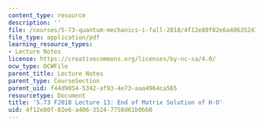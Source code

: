 ```yaml
---
content_type: resource
description: ''
file: /courses/5-73-quantum-mechanics-i-fall-2018/4f12e80f82e6a40635247758d61b0bb0_MIT5_73F18_Lec13.pdf
file_type: application/pdf
learning_resource_types:
- Lecture Notes
license: https://creativecommons.org/licenses/by-nc-sa/4.0/
ocw_type: OCWFile
parent_title: Lecture Notes
parent_type: CourseSection
parent_uid: f44d9054-5342-af93-4e73-aaa4964ca565
resourcetype: Document
title: '5.73 F2018 Lecture 13: End of Matrix Solution of H-O'
uid: 4f12e80f-82e6-a406-3524-7758d61b0bb0
---
```

